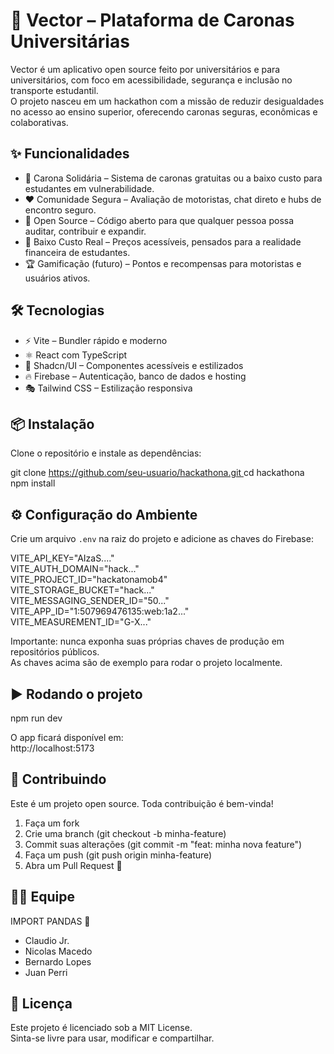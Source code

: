 # 📌 Vector – Plataforma de Caronas Universitárias  

Vector é um aplicativo open source feito por universitários e para universitários, com foco em acessibilidade, segurança e inclusão no transporte estudantil.  
O projeto nasceu em um hackathon com a missão de reduzir desigualdades no acesso ao ensino superior, oferecendo caronas seguras, econômicas e colaborativas.  

## ✨ Funcionalidades  

- 🚗 Carona Solidária – Sistema de caronas gratuitas ou a baixo custo para estudantes em vulnerabilidade.  
- ❤️ Comunidade Segura – Avaliação de motoristas, chat direto e hubs de encontro seguro.  
- 🤝 Open Source – Código aberto para que qualquer pessoa possa auditar, contribuir e expandir.  
- 💸 Baixo Custo Real – Preços acessíveis, pensados para a realidade financeira de estudantes.  
- 🏆 Gamificação (futuro) – Pontos e recompensas para motoristas e usuários ativos.  

## 🛠️ Tecnologias  

- ⚡ Vite – Bundler rápido e moderno  
- ⚛️ React com TypeScript  
- 🎨 Shadcn/UI – Componentes acessíveis e estilizados  
- 🔥 Firebase – Autenticação, banco de dados e hosting  
- 🎭 Tailwind CSS – Estilização responsiva  

## 📦 Instalação  

Clone o repositório e instale as dependências:  

git clone [https://github.com/seu-usuario/hackathona.git ](https://github.com/claudio-asj/hackathona) 
cd hackathona  
npm install  

## ⚙️ Configuração do Ambiente  

Crie um arquivo `.env` na raiz do projeto e adicione as chaves do Firebase:  

VITE_API_KEY="AIzaS...."  
VITE_AUTH_DOMAIN="hack..."  
VITE_PROJECT_ID="hackatonamob4"  
VITE_STORAGE_BUCKET="hack..."  
VITE_MESSAGING_SENDER_ID="50..."  
VITE_APP_ID="1:507969476135:web:1a2..."  
VITE_MEASUREMENT_ID="G-X..."  

Importante: nunca exponha suas próprias chaves de produção em repositórios públicos.  
As chaves acima são de exemplo para rodar o projeto localmente.  

## ▶️ Rodando o projeto  

npm run dev  

O app ficará disponível em:  
http://localhost:5173  

## 🤝 Contribuindo  

Este é um projeto open source. Toda contribuição é bem-vinda!  

1. Faça um fork  
2. Crie uma branch (git checkout -b minha-feature)  
3. Commit suas alterações (git commit -m "feat: minha nova feature")  
4. Faça um push (git push origin minha-feature)  
5. Abra um Pull Request 🚀  

## 👨‍💻 Equipe  

IMPORT PANDAS 🐼  
- Claudio Jr.  
- Nicolas Macedo  
- Bernardo Lopes  
- Juan Perri  

## 📜 Licença  

Este projeto é licenciado sob a MIT License.  
Sinta-se livre para usar, modificar e compartilhar.  